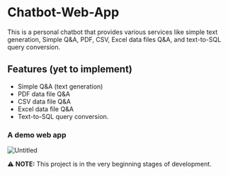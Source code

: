 # Chatbot-Web-App

This is a personal chatbot that provides various services like simple text generation, Simple Q&A, PDF, CSV, Excel data files Q&A, and text-to-SQL query conversion.

## Features (yet to implement)

- Simple Q&A (text generation)
- PDF data file Q&A
- CSV data file Q&A
- Excel data file Q&A
- Text-to-SQL query conversion.

### A demo web app

![Untitled](https://github.com/user-attachments/assets/f61bf3ff-1250-4d4d-bba6-94640b68c1c3)



⚠️ **NOTE:** This project is in the very beginning stages of development.

